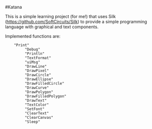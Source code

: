 #Katana

This is a simple learning project (for me!) that uses Silk (https://github.com/SoftCircuits/Silk) to provide a simple programming language with graphical and text components.

Implemented functions are:

	    "Print"
             "Debug"
             "Println"
             "TextFormat"
             "uiMsg"
             "DrawLine"
             "DrawPixel"
             "DrawCircle"
             "DrawEllipse"
             "DrawFilledCircle"
             "DrawCurve"
             "DrawPolygon"
             "DrawFilledPolygon"
             "DrawText"
             "TextColor"
             "SetFont"
             "ClearText"
             "ClearCanvas"
             "Sleep"


